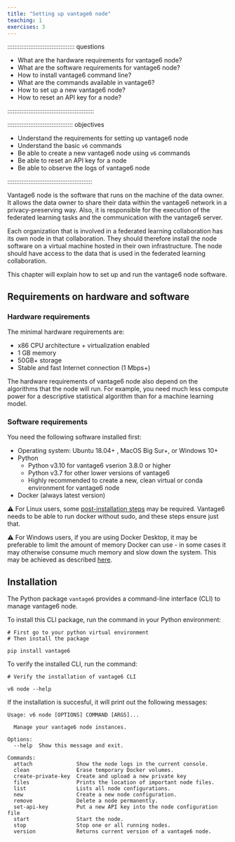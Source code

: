 ```yaml
---
title: "Setting up vantage6 node"
teaching: 1
exercises: 3
---
```


:::::::::::::::::::::::::::::::::::::: questions

- What are the hardware requirements for vantage6 node?
- What are the software requirements for vantage6 node?
- How to install vantage6 command line?
- What are the commands available in vantage6?
- How to set up a new vantage6 node?
- How to reset an API key for a node?

:::::::::::::::::::::::::::::::::::::::::::::::::

::::::::::::::::::::::::::::::::::::: objectives

- Understand the requirements for setting up vantage6 node
- Understand the basic `v6` commands
- Be able to create a new vantage6 node using `v6` commands
- Be able to reset an API key for a node
- Be able to observe the logs of vantage6 node

::::::::::::::::::::::::::::::::::::::::::::::::


Vantage6 node is the software that runs on the machine of the data owner. It allows the data owner to share their data within the vantage6 network in a privacy-preserving way. Also, it is responsible for the execution of the federated learning tasks and the communication with the vantage6 server.

Each organization that is involved in a federated learning collaboration has its own node in that collaboration. They should therefore install the node software on a virtual machine hosted in their own infrastructure. The node should have access to the data that is used in the federated learning collaboration.

This chapter will explain how to set up and run the vantage6 node software.


## Requirements on hardware and software

### Hardware requirements

The minimal hardware requirements are:

- x86 CPU architecture + virtualization enabled
- 1 GB memory
- 50GB+ storage
- Stable and fast Internet connection (1 Mbps+)

The hardware requirements of vantage6 node also depend on the algorithms that the node will run. For example, you need much less compute power for a descriptive statistical algorithm than for a machine learning model.


### Software requirements

You need the following software installed first:

- Operating system: Ubuntu 18.04+ , MacOS Big Sur+, or Windows 10+
- Python
    - Python v3.10 for vantage6 vserion 3.8.0 or higher
    - Python v3.7 for other lower versions of vantage6
    - Highly recommended to create a new, clean virtual or conda environment for vantage6 node
- Docker (always latest version)

⚠️ For Linux users, some [post-installation steps](https://docs.docker.com/engine/install/linux-postinstall/) may be required. Vantage6 needs to be able to run docker without sudo, and these steps ensure just that.

⚠️ For Windows users, if you are using Docker Desktop, it may be preferable to limit the amount of memory Docker can use - in some cases it may otherwise consume much memory and slow down the system. This may be achieved as described [here](https://stackoverflow.com/questions/62405765/memory-allocation-to-docker-containers-after-moving-to-wsl-2-in-windows).


## Installation

The Python package `vantage6` provides a command-line interface (CLI) to manage vantage6 node.

To install this CLI package, run the command in your Python environment:

```shell
# First go to your python virtual environment
# Then install the package

pip install vantage6
```

To verify the installed CLI, run the command:

```shell
# Verify the installation of vantage6 CLI

v6 node --help
```

If the installation is succesful, it will print out the following messages:

```shell
Usage: v6 node [OPTIONS] COMMAND [ARGS]...

  Manage your vantage6 node instances.

Options:
  --help  Show this message and exit.

Commands:
  attach              Show the node logs in the current console.
  clean               Erase temporary Docker volumes.
  create-private-key  Create and upload a new private key
  files               Prints the location of important node files.
  list                Lists all node configurations.
  new                 Create a new node configuration.
  remove              Delete a node permanently.
  set-api-key         Put a new API key into the node configuration file
  start               Start the node.
  stop                Stop one or all running nodes.
  version             Returns current version of a vantage6 node.
```